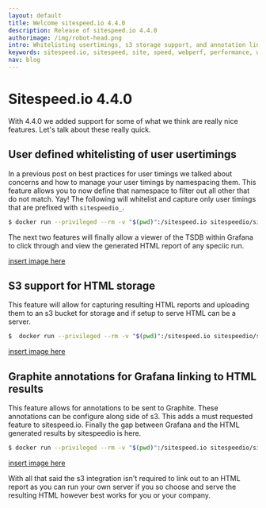 ```yaml
---
layout: default
title: Welcome sitespeed.io 4.4.0
description: Release of sitespeed.io 4.4.0
authorimage: /img/robot-head.png
intro: Whitelisting usertimings, s3 storage support, and annotation linking for grafana to results oh my!
keywords: sitespeed.io, sitespeed, site, speed, webperf, performance, web, wpo
nav: blog
---
```


# Sitespeed.io 4.4.0

With 4.4.0 we added support for some of what we think are really nice features. Let's talk about these really quick.


## User defined whitelisting of  user usertimings

In a previous post on best practices for user timings we talked about concerns and how to manage your user timings by namespacing them. This feature 
allows you to now define that namespace to filter out all other that do not match. Yay! The following will whitelist and capture only user timings that are prefixed with `sitespeedio_`. 

~~~ bash
$ docker run --privileged --rm -v "$(pwd)":/sitespeed.io sitespeedio/sitespeed.io --userTimingWhitelist "^sitespeedio_" https://www.sitespeed.io/
~~~


The next two features will finally allow a viewer of the TSDB within Grafana to click through and view the generated HTML report of any speciic run.

[insert image here]()



## S3 support for HTML storage

This feature will allow for capturing resulting HTML reports and uploading them to an s3 bucket for storage and if setup to serve HTML can be a server.


~~~ bash
$  docker run --privileged --rm -v "$(pwd)":/sitespeed.io sitespeedio/sitespeed.io -b firefox -n 1 --graphite.host <location to your graphite instance> --resultBaseURL https://example.yoursite.com --s3.key <insert key here> --s3.secret <insert secret here> --s3.bucketname <insert your bucket name here> https://www.sitespeed.io/
~~~


[insert image here]()



## Graphite annotations for Grafana linking to HTML results

This feature allows for annotations to be sent to Graphite. These annotations can be configure along side of s3. This adds a must requested feature to sitespeed.io. Finally the gap between Grafana and the HTML generated results by sitespeedio is here.

~~~ bash
$ docker run --privileged --rm -v "$(pwd)":/sitespeed.io sitespeedio/sitespeed.io -b firefox -n 1 --resultBaseURL https://example.yoursite.com https://www.sitespeed.io/

~~~

[insert image here]()


With all that said the s3 integration 
isn't required to link out to an HTML report as you can run your own server if you so choose and serve the resulting HTML however best works for you or your company.

